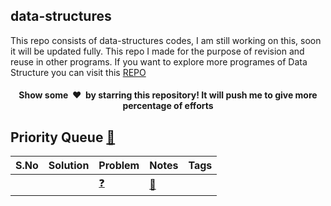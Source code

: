 ## data-structures
This repo consists of data-structures codes, I am still working on this, soon it will be updated fully. This repo I made for the purpose of revision and reuse in other programs.
If you want to explore more programes of Data Structure you can visit this [REPO](https://github.com/kuldeepbishnoi/data-structures)

<h4 align="center">Show some &nbsp;❤️&nbsp; by starring this repository! It will push me to give more percentage of efforts</h4>

## Priority Queue [:blue_book:]()
|  S.No  | Solution | Problem | Notes | Tags |
|--|--|--|--|--|
||[]()|[:question:]()|[:blue_book:]()|

